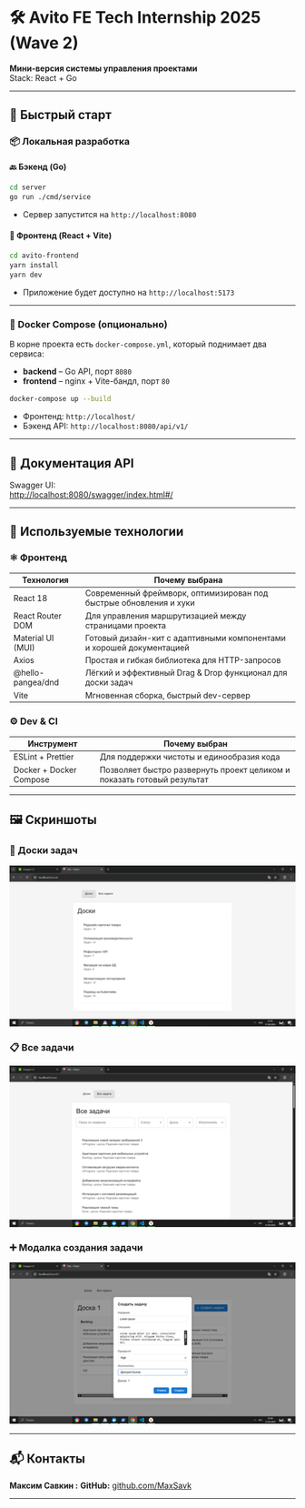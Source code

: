 # 🛠️ Avito FE Tech Internship 2025 (Wave 2)

**Мини-версия системы управления проектами**  
Stack: React + Go

---

## 🚀 Быстрый старт

### 📦 Локальная разработка

#### 🔙 Бэкенд (Go)

```bash
cd server
go run ./cmd/service
```

-   Сервер запустится на `http://localhost:8080`

#### 🎨 Фронтенд (React + Vite)

```bash
cd avito-frontend
yarn install
yarn dev
```

-   Приложение будет доступно на `http://localhost:5173`

---

### 🐳 Docker Compose (опционально)

В корне проекта есть `docker-compose.yml`, который поднимает два сервиса:

-   **backend** – Go API, порт `8080`
-   **frontend** – nginx + Vite-бандл, порт `80`

```bash
docker-compose up --build
```

-   Фронтенд: `http://localhost/`
-   Бэкенд API: `http://localhost:8080/api/v1/`

---

## 📖 Документация API

Swagger UI:  
[http://localhost:8080/swagger/index.html#/](http://localhost:8080/swagger/index.html#/)

---

## 🧰 Используемые технологии

### ⚛️ Фронтенд

| Технология        | Почему выбрана                                                        |
| ----------------- | --------------------------------------------------------------------- |
| React 18          | Современный фреймворк, оптимизирован под быстрые обновления и хуки    |
| React Router DOM  | Для управления маршрутизацией между страницами проекта                |
| Material UI (MUI) | Готовый дизайн-кит с адаптивными компонентами и хорошей документацией |
| Axios             | Простая и гибкая библиотека для HTTP-запросов                         |
| @hello-pangea/dnd | Лёгкий и эффективный Drag & Drop функционал для доски задач           |
| Vite              | Мгновенная сборка, быстрый dev-сервер                                 |

### ⚙️ Dev & CI

| Инструмент              | Почему выбран                                                           |
| ----------------------- | ----------------------------------------------------------------------- |
| ESLint + Prettier       | Для поддержки чистоты и единообразия кода                               |
| Docker + Docker Compose | Позволяет быстро развернуть проект целиком и показать готовый результат |

---

## 🖼️ Скриншоты

### 🧩 Доски задач

![Доска задач](screenshots/board.png)

### 📋 Все задачи

![Список задач](screenshots/tasks.png)

### ➕ Модалка создания задачи

![Создание задачи](screenshots/add.png)

---

## 📬 Контакты

**Максим Савкин :**
**GitHub:** [github.com/MaxSavk](https://github.com/MaxSavk)

---
